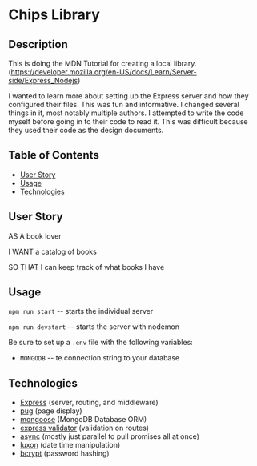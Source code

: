 # Chips Library

## Description

This is doing the MDN Tutorial for creating a local library. (https://developer.mozilla.org/en-US/docs/Learn/Server-side/Express_Nodejs)

I wanted to learn more about setting up the Express server and how they configured their files. This was fun and informative. I changed several things in it, most notably multiple authors. I attempted to write the code myself before going in to their code to read it. This was difficult because they used their code as the design documents.

## Table of Contents

- [User Story](#user-story)
- [Usage](#usage)
- [Technologies](#technologies)

## User Story

AS A book lover

I WANT a catalog of books

SO THAT I can keep track of what books I have

## Usage

`npm run start` -- starts the individual server

`npm run devstart` -- starts the server with nodemon

Be sure to set up a `.env` file with the following variables:

- `MONGODB` -- te connection string to your database

## Technologies

- [Express](https://www.npmjs.com/package/express) (server, routing, and middleware)
- [pug](https://pugjs.org/api/getting-started.html) (page display)
- [mongoose](https://mongoosejs.com/) (MongoDB Database ORM)
- [express validator](https://express-validator.github.io/docs/) (validation on routes)
- [async](https://www.npmjs.com/package/async) (mostly just parallel to pull promises all at once)
- [luxon](https://moment.github.io/luxon/) (date time manipulation)
- [bcrypt](https://www.npmjs.com/package/bcrypt) (password hashing)
